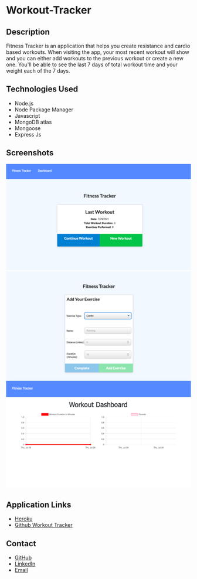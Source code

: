 # Workout-Tracker

## Description 

Fitness Tracker is an application that helps you create resistance and cardio based workouts. When visiting the app, your most recent workout will show and you can either add workouts to the previous workout or create a new one. You'll be able to see the last 7 days of total workout time and your weight each of the 7 days. 

## Technologies Used 

- Node.js
- Node Package Manager
- Javascript 
- MongoDB atlas
- Mongoose
- Express Js

## Screenshots 
![Screenshot2](https://github.com/michelaqyteza/Workout-Tracker/blob/main/img/sc2.png?raw=true)
![Screenshot3](https://github.com/michelaqyteza/Workout-Tracker/blob/main/img/sc3.png?raw=true)
![Screenshot1](https://github.com/michelaqyteza/Workout-Tracker/blob/main/img/sc1%20copy.png?raw=true)

## Application Links 
- [Heroku](https://young-dawn-30081.herokuapp.com/)
- [Github Workout Tracker](https://github.com/michelaqyteza/Workout-Tracker)
## Contact 
- [GitHub](https://github.com/michelaqyteza)
- [LinkedIn](https://www.linkedin.com/in/michela-qyteza-705154207/)
- [Email](mailto:michelaq1997@gmail.com)
